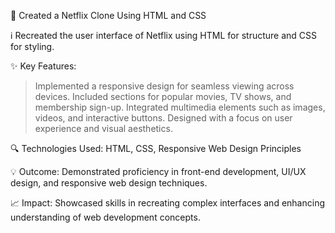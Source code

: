 🎥 Created a Netflix Clone Using HTML and CSS

ℹ️ Recreated the user interface of Netflix using HTML for structure and CSS for styling.

✨ Key Features:

> Implemented a responsive design for seamless viewing across devices.
> Included sections for popular movies, TV shows, and membership sign-up.
> Integrated multimedia elements such as images, videos, and interactive buttons.
> Designed with a focus on user experience and visual aesthetics.

🔍 Technologies Used:
HTML, CSS, Responsive Web Design Principles

💡 Outcome:
 Demonstrated proficiency in front-end development, UI/UX design, and responsive web design techniques.

📈 Impact:
 Showcased skills in recreating complex interfaces and enhancing understanding of web development concepts.
